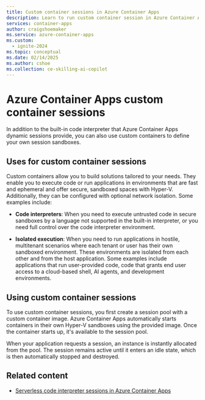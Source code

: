 ```yaml
---
title: Custom container sessions in Azure Container Apps
description: Learn to run custom container session in Azure Container Apps.
services: container-apps
author: craigshoemaker
ms.service: azure-container-apps
ms.custom:
  - ignite-2024
ms.topic: conceptual
ms.date: 02/14/2025
ms.author: cshoe
ms.collection: ce-skilling-ai-copilot
---
```


# Azure Container Apps custom container sessions

In addition to the built-in code interpreter that Azure Container Apps dynamic sessions provide, you can also use custom containers to define your own session sandboxes.

## Uses for custom container sessions

Custom containers allow you to build solutions tailored to your needs. They enable you to execute code or run applications in environments that are fast and ephemeral and offer secure, sandboxed spaces with Hyper-V. Additionally, they can be configured with optional network isolation. Some examples include:

* **Code interpreters**: When you need to execute untrusted code in secure sandboxes by a language not supported in the built-in interpreter, or you need full control over the code interpreter environment.

* **Isolated execution**: When you need to run applications in hostile, multitenant scenarios where each tenant or user has their own sandboxed environment. These environments are isolated from each other and from the host application. Some examples include applications that run user-provided code, code that grants end user access to a cloud-based shell, AI agents, and development environments.

## Using custom container sessions

To use custom container sessions, you first create a session pool with a custom container image. Azure Container Apps automatically starts containers in their own Hyper-V sandboxes using the provided image. Once the container starts up, it's available to the session pool.

When your application requests a session, an instance is instantly allocated from the pool. The session remains active until it enters an idle state, which is then automatically stopped and destroyed.

## Related content

* [Serverless code interpreter sessions in Azure Container Apps](sessions-code-interpreter.md)
